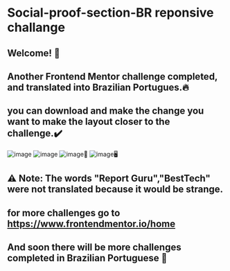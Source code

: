 # Social-proof-section-BR reponsive challange
## Welcome! 👋
## Another Frontend Mentor challenge completed, and translated into Brazilian Portugues.🔥
## you can download and make the change you want to make the layout closer to the challenge.✔️
![image](https://user-images.githubusercontent.com/94203956/191352655-831ffb88-881d-462e-ad18-12a5a2a37673.png)
![image](https://user-images.githubusercontent.com/94203956/191352856-8b108c01-6f2f-45d0-a77a-76bf955ae306.png)
![image](https://user-images.githubusercontent.com/94203956/191353045-9080c2a6-a0f8-4042-819e-0b842a19eac5.png)📱
![image](https://user-images.githubusercontent.com/94203956/191353275-485ae95b-67ac-4833-b653-47288dba4e9a.png)🖥️

## ⚠️ Note: The words "Report Guru","BestTech" were not translated because it would be strange.
## for more challenges go to https://www.frontendmentor.io/home
## And soon there will be more challenges completed in Brazilian Portuguese 💪
